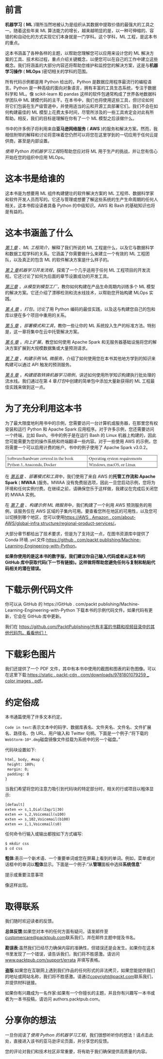 

# 前言

**机器学习** ( **ML** )理所当然地被认为是组织从其数据中提取价值的最强大的工具之一。随着这些年来 ML 算法能力的增长，越来越明显的是，以一种可伸缩的、容错的和自动化的方式实现它们本身就是一门学科。这个学科，ML 工程，是这本书的重点。

这本书涵盖了各种各样的主题，以帮助您理解您可以应用来设计您的 ML 解决方案的工具、技术和过程，重点介绍关键概念，以便您可以在自己的工作中建立这些概念。我们将涵盖的大部分内容还将帮助您维护和监控您的解决方案，这是与**机器学习操作** ( **MLOps** )密切相关的学科的范围。

所有代码示例都是用 Python 给出的，Python 是数据应用程序最流行的编程语言。Python 是一种高级的面向对象语言，拥有丰富的工具生态系统，专注于数据科学和 ML。像 scikit-learn 和 pandas 这样的软件包通常构成了世界各地数据科学团队中 ML 建模代码的主干。在本书中，我们也将使用这些工具，但讨论如何将它们包装在生产级管道中，并使用适当的云和开源工具部署它们。我们不会在如何构建最佳的 ML 模型上花费太多时间，尽管所涉及的一些工具肯定会对此有所帮助。相反，我们的目标是理解在你有了一个 ML 模型之后该做什么。

书中的许多例子将利用来自**亚马逊网络服务** ( **AWS** )的服务和解决方案。然而，我相信附带的解释和讨论将意味着您仍然可以将您在这里学到的一切应用于任何云提供商，甚至是内部设置。

*使用 Python 的机器学习工程*将帮助您应对将 ML 用于生产的挑战，并让您有信心开始在您的组织中应用 MLOps。

# 这本书是给谁的

这本书是为想要用 ML 组件构建健壮的软件解决方案的 ML 工程师、数据科学家和软件开发人员而写的。它还与管理或想要了解这些系统的生产生命周期的任何人相关。这本书假设读者具备 Python 的中级知识。AWS 和 Bash 的基础知识也将是有益的。

# 这本书涵盖了什么

[*第 1 章*](B17343_01_Final_JC_ePub.xhtml#_idTextAnchor014) 、*ML 工程简介*，解释了我们所说的 ML 工程是什么，以及它与数据科学和数据工程学科的关系。它涵盖了你需要做什么来建立一个有效的 ML 工程团队，以及真正的包含 ML 的软件解决方案是什么样子的。

[*第 2 章*](B17343_02_Final_JC_ePub.xhtml#_idTextAnchor030)*机器学习开发流程*，探索了一个几乎适用于任何 ML 工程项目的开发流程。它还讨论了如何为后面的章节设置成功的开发工具。

[*第三章*](B17343_03_Final_JC_ePub.xhtml#_idTextAnchor055) ，*从模型到模型工厂*，教你如何构建在产品生命周期内训练多个 ML 模型的解决方案。它还介绍了漂移检测和流水线技术，以帮助您开始构建 MLOps 实践。

[*第 4 章*](B17343_04_Final_JC_ePub.xhtml#_idTextAnchor095) ，*打包*，讨论了用 Python 编码的最佳实践，以及这与构建您自己的包和库以便在多个项目中重用的关系。

[*第 5 章*](B17343_05_Final_JC_ePub.xhtml#_idTextAnchor116) ，*部署模式和工具*，教你一些让你的 ML 系统投入生产的标准方法。特别是，这一章将集中在云中托管解决方案。

[*第 6 章*](B17343_06_Final_JC_ePub.xhtml#_idTextAnchor132) ，*向上扩展*，教您如何使用 Apache Spark 和无服务器基础设施将您的解决方案扩展到大规模数据集或大量预测请求。

[*第 7 章*](B17343_07_Final_JC_ePub.xhtml#_idTextAnchor141) ，*构建示例 ML 微服务*，介绍了如何使用您在本书其他地方学到的知识来构建可以通过 API 触发的预测服务。

[*第 8 章*](B17343_08_Final_JC_ePub.xhtml#_idTextAnchor150) ，*构建提取转换机器学习用例*，讲述如何使用所学知识构建执行批处理的流水线。我们通过在第 4 章*打包*中创建的简单包中添加大量新获得的 ML 工程最佳实践来做到这一点。

# 为了充分利用这本书

为了最大限度地利用书中的示例，您需要访问一台计算机或服务器，在那里您有权安装和运行 Python 和 Apache Spark 应用程序。对于许多示例，您还需要访问一个终端，比如 Bash。书中的例子是在运行 Bash 的 Linux 机器上构建的，因此您可能需要为您的操作系统和终端翻译一些内容。对于一些使用 AWS 的示例，您将需要一个可以启用计费的帐户。书中的例子使用了 Apache Spark v3.0.2。

![](img/Preface_Table.jpg)

在 [*第五章*](B17343_05_Final_JC_ePub.xhtml#_idTextAnchor116) 、*部署模式和工具*中，我们使用了来自 AWS 的**托管工作流和 Apache Spark** ( **MWAA** )服务。MWAA 没有免费层选项，因此一旦您启动示例，您将为环境和任何实例付费。在继续之前，请确保您乐于这样做，我建议在完成后关闭您的 MWAA 实例。

在 [*第 7 章*](B17343_07_Final_JC_ePub.xhtml#_idTextAnchor141) 、*构建示例 ML 微服务*中，我们构建了一个利用 AWS 预测服务的用例，该服务仅在 AWS 区域的子集内可用。要查看您所在地区的可用性，以及您可以切换到哪个地区，您可以使用[https://AWS . Amazon . com/about-AWS/global-infra structure/regional-product-services/](https://aws.amazon.com/about-aws/global-infrastructure/regional-product-services/)。

大部分章节都给出了技术要求，但是为了支持这一点，在图书资源库中提供了 Conda 环境`.yml`文件:[https://github . com/packt publishing/Machine-Learning-Engineering-with-Python](https://github.com/PacktPublishing/Machine-Learning-Engineering-with-Python)。

**如果你使用的是这本书的数字版，我们建议你自己输入代码或者从这本书的 GitHub 库中获取代码(下一节有链接)。这样做将帮助您避免任何与复制和粘贴代码相关的潜在错误。**

# 下载示例代码文件

你可以从 GitHub 的 https://GitHub . com/packt publishing/Machine-Learning-Engineering-with-Python 下载本书的示例代码文件。如果代码有更新，它会在 GitHub 库中更新。

我们在 https://github.com/PacktPublishing/也有丰富的书籍和视频目录中的其他代码包。看看他们！

# 下载彩色图片

我们还提供了一个 PDF 文件，其中有本书中使用的截图和图表的彩色图像。可以在这里下载:[https://static . packt-cdn . com/downloads/9781801079259 _ color images . pdf](https://static.packt-cdn.com/downloads/9781801079259_ColorImages.pdf)。

# 约定俗成

本书通篇使用了许多文本约定。

`Code in text`:表示文本中的码字、数据库表名、文件夹名、文件名、文件扩展名、路径名、伪 URL、用户输入和 Twitter 句柄。下面是一个例子:“将下载的`WebStorm-10*.dmg`磁盘镜像文件挂载为系统中的另一个磁盘。”

代码块设置如下:

```
html, body, #map {
 height: 100%; 
 margin: 0;
 padding: 0
}
```

当我们希望将您的注意力吸引到代码块的特定部分时，相关的行或项目以粗体显示:

```
[default]
exten => s,1,Dial(Zap/1|30)
exten => s,2,Voicemail(u100)
exten => s,102,Voicemail(b100)
exten => i,1,Voicemail(s0)
```

任何命令行输入或输出都按如下方式编写:

```
$ mkdir css
$ cd css
```

**粗体**:表示一个新术语、一个重要单词或您在屏幕上看到的单词。例如，菜单或对话框中的单词以**粗体**显示。下面是一个例子:“从**管理**面板中选择**系统信息**”

提示或重要注意事项

像这样出现。

# 取得联系

我们随时欢迎读者的反馈。

**总体反馈**:如果您对本书的任何方面有疑问，请发邮件至[customercare@packtpub.com](mailto:customercare@packtpub.com)联系我们，并在邮件主题中提及书名。

**勘误表**:虽然我们已经尽力确保内容的准确性，但错误还是会发生。如果你在这本书里发现了一个错误，请告诉我们，我们将不胜感激。请访问 www.packtpub.com/support/errata 并填写表格。

**盗版**:如果您在互联网上遇到我们作品的任何形式的非法拷贝，如果您能提供我们的地址或网站名称，我们将不胜感激。请通过[copyright@packt.com](mailto:copyright@packt.com)联系我们，并提供材料链接。

如果你有兴趣成为一名作家:如果有一个你擅长的主题，并且你有兴趣写一本书或者为一本书投稿，请访问 authors.packtpub.com。

# 分享你的想法

一旦你阅读了*使用 Python 的机器学习工程*，我们很想听听你的想法！请点击此处，直接进入该书的亚马逊评论页面，并分享您的反馈。

您的评论对我们和技术社区非常重要，将有助于我们确保提供高质量的内容。